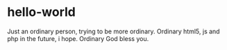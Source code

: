 # hello-world

Just an ordinary person, trying to be more ordinary. Ordinary html5, js and php in the future, i hope. 
Ordinary God bless you. 
